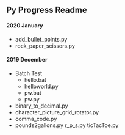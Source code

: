 ## Py Progress Readme

#### 2020 January

* add_bullet_points.py
* rock_paper_scissors.py



#### 2019 December

* Batch Test
	* hello.bat
	* helloworld.py
	* pw.bat
	* pw.py
* binary_to_decimal.py
* character_picture_grid_rotator.py
* comma_code.py
* pounds2gallons.py
r_p_s.py
ticTacToe.py

